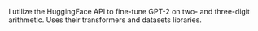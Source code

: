 I utilize the HuggingFace API to fine-tune GPT-2 on two- and three-digit arithmetic. Uses their transformers and datasets libraries.
